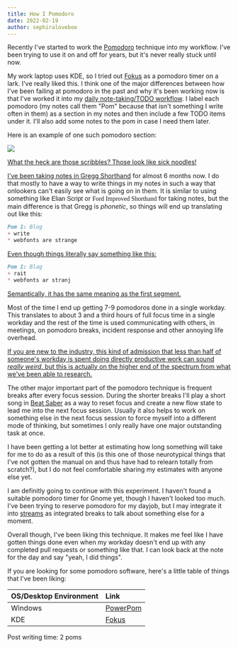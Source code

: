 ```yaml
---
title: How I Pomodoro
date: 2022-02-19
author: sephiraloveboo
---
```


Recently I've started to work the
[Pomodoro](https://francescocirillo.com/pages/pomodoro-technique) technique into
my workflow. I've been trying to use it on and off for years, but it's never
really stuck until now. 

My work laptop uses KDE, so I tried out
[Fokus](https://store.kde.org/p/1308861/) as a pomodoro timer on a lark. I've
really liked this. I think one of the major differences between how I've been
failing at pomodoro in the past and why it's been working now is that I've
worked it into my [daily note-taking/TODO
workflow](https://xeiaso.net/blog/gtd-on-paper-2021-06-13). I label each
pomodoro (my notes call them "Pom" because that isn't something I write often in
them) as a section in my notes and then include a few TODO items under it. I'll
also add some notes to the pom in case I need them later.

Here is an example of one such pomodoro section:

![](https://cdn.xeiaso.net/file/christine-static/blog/photo_2022-02-19_08-32-13.jpg)

[What the heck are those scribbles? Those look like sick
noodles!](conversation://Numa/delet)

<style type="text/css">
	@font-face {
		font-family: ElianWideCapsLight;
		src: url('/static/font/ElianWideCapitalsLight.woff'),
			url('/static/font/ElianWideCapitalsLight.otf'),
			url('/static/font/ElianWideCapitalsLight.ttf')
		;
		font-weight: normal;
	}
	.ewcl {
		font-family: ElianWideCapsLight, sans-serif;
	}
	@font-face {
		font-family: FordShorthand;
		src: url('/static/font/shorthand.woff'),
			url('/static/font/shorthand.ttf')
		;
		font-weight: normal;
	}
    .ford {
        font-family: FordShorthand;
    }
</style>

[I've been taking notes in <a
href="https://greggshorthand.github.io/index.html">Gregg Shorthand</a> for
almost 6 months now. I do that mostly to have a way to write things in my notes
in such a way that onlookers can't easily see what is going on in them. It is
similar to using something like <span class="ewcl">Elian Script</span> or <span
class="ford">Ford Improved Shorthand</span> for taking notes, but the main
difference is that Gregg is _phonetic_, so things will end up translating out
like this:](conversation://Cadey/enby)

```markdown
Pom 1: Blog
+ write
* webfonts are strange
```

[Even though things literally say something like
this:](conversation://Cadey/enby)

```markdown
Pom 1: Blag
+ rait
* webfonts ar stranj
```

[Semantically, it has the same meaning as the first
segment.](conversation://Cadey/enby)

Most of the time I end up getting 7-9 pomodoros done in a single workday. This
translates to about 3 and a third hours of full focus time in a single workday
and the rest of the time is used communicating with others, in meetings, on
pomodoro breaks, incident response and other annoying life overhead. 

[If you are new to the industry, this kind of admission that less than half of
someone's workday is spent doing directly productive work can sound _really
weird_, but this is actually on the higher end of the spectrum from what we've
been able to research.](conversation://Mara/hacker)

The other major important part of the pomodoro technique is frequent breaks
after every focus session. During the shorter breaks I'll play a short song in
[Beat Saber](https://youtu.be/q2iRL6Ef8hI) as a way to reset focus and create a
new flow state to lead me into the next focus session. Usually it also helps to
work on something else in the next focus session to force myself into a
different mode of thinking, but sometimes I only really have one major
outstanding task at once.

I have been getting a lot better at estimating how long something will take for
me to do as a result of this (is this one of those neurotypical things that I've
not gotten the manual on and thus have had to relearn totally from scratch?),
but I do not feel comfortable sharing my estimates with anyone else yet.

I am definitly going to continue with this experiment. I haven't found a
suitable pomodoro timer for Gnome yet, though I haven't looked too much. I've
been trying to reserve pomodoro for my dayjob, but I may integrate it into
[streams](https://twitch.tv/princessxen) as integrated breaks to talk about
something else for a moment.

Overall though, I've been liking this technique. It makes me feel like I have
gotten things done even when my workday doesn't end up with any completed pull
requests or something like that. I can look back at the note for the day and say
"yeah, I did things".

If you are looking for some pomodoro software, here's a little table of things
that I've been liking:

| OS/Desktop Environment | Link                                                                                                           |
| :--                    | :----                                                                                                          |
| Windows                | [PowerPom](https://www.microsoft.com/en-ca/p/powerpom-pomodoro-timer/9p5zscl5qc8w?activetab=pivot:overviewtab) |
| KDE                    | [Fokus](https://store.kde.org/p/1308861/)                                                                      |

Post writing time: 2 poms

